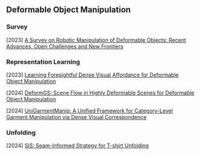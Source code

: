 ## Deformable Object Manipulation

### Survey

[2023] [A Survey on Robotic Manipulation of Deformable Objects: Recent Advances, Open Challenges and New Frontiers](https://arxiv.org/abs/2312.10419v1)



### Representation Learning

[2023] [Learning Foresightful Dense Visual Affordance for Deformable Object Manipulation](https://arxiv.org/abs/2303.11057)

[2024] [DeformGS: Scene Flow in Highly Deformable Scenes for Deformable Object Manipulation](https://deformgs.github.io/)

[2024] [UniGarmentManip: A Unified Framework for Category-Level Garment Manipulation via Dense Visual Correspondence](https://arxiv.org/abs/2405.06903)



### Unfolding

[2024] [SIS: Seam-Informed Strategy for T-shirt Unfolding](https://arxiv.org/abs/2409.06990)